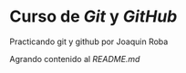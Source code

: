 # Curso de _Git_ y _GitHub_

Practicando git y github por Joaquin Roba

Agrando contenido al _README.md_